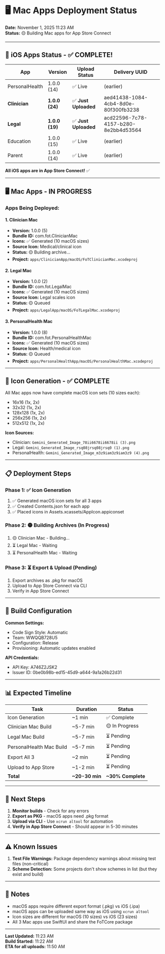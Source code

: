 # 🖥️  Mac Apps Deployment Status

**Date:** November 1, 2025 11:23 AM  
**Status:** 🟡 Building Mac apps for App Store Connect  

---

## 📱 iOS Apps Status - ✅ COMPLETE!

| App | Version | Upload Status | Delivery UUID |
|-----|---------|---------------|---------------|
| PersonalHealth | 1.0.0 (14) | ✅ Live | (earlier) |
| **Clinician** | **1.0.0 (24)** | ✅ **Just Uploaded** | aed41438-1084-4cb4-8d0e-80f300fb3238 |
| **Legal** | **1.0.0 (19)** | ✅ **Just Uploaded** | acd22596-7c78-4157-b280-8e2bb4d53564 |
| Education | 1.0.0 (15) | ✅ Live | (earlier) |
| Parent | 1.0.0 (14) | ✅ Live | (earlier) |

**All iOS apps are in App Store Connect!** ✅

---

## 🖥️  Mac Apps - IN PROGRESS

### Apps Being Deployed:

#### 1. Clinician Mac
- **Version:** 1.0.0 (5)
- **Bundle ID:** com.fot.ClinicianMac
- **Icons:** ✅ Generated (10 macOS sizes)
- **Source Icon:** Medical/clinical icon
- **Status:** 🟡 Building archive...
- **Project:** `apps/ClinicianApp/macOS/FoTClinicianMac.xcodeproj`

#### 2. Legal Mac
- **Version:** 1.0.0 (2)
- **Bundle ID:** com.fot.LegalMac
- **Icons:** ✅ Generated (10 macOS sizes)
- **Source Icon:** Legal scales icon
- **Status:** 🟡 Queued
- **Project:** `apps/LegalApp/macOS/FoTLegalMac.xcodeproj`

#### 3. PersonalHealth Mac
- **Version:** 1.0.0 (8)
- **Bundle ID:** com.fot.PersonalHealthMac
- **Icons:** ✅ Generated (10 macOS sizes)
- **Source Icon:** Health/medical icon
- **Status:** 🟡 Queued
- **Project:** `apps/PersonalHealthApp/macOS/PersonalHealthMac.xcodeproj`

---

## 🎨 Icon Generation - ✅ COMPLETE

All Mac apps now have complete macOS icon sets (10 sizes each):
- 16x16 (1x, 2x)
- 32x32 (1x, 2x)
- 128x128 (1x, 2x)
- 256x256 (1x, 2x)
- 512x512 (1x, 2x)

**Icon Sources:**
- Clinician: `Gemini_Generated_Image_78ii6678ii6678ii (3).png`
- Legal: `Gemini_Generated_Image_rsq08jrsq08jrsq0 (1).png`
- PersonalHealth: `Gemini_Generated_Image_m3z9iam3z9iam3z9 (4).png`

---

## 📋 Deployment Steps

### Phase 1: ✅ Icon Generation
1. ✅ Generated macOS icon sets for all 3 apps
2. ✅ Created Contents.json for each app
3. ✅ Placed icons in Assets.xcassets/AppIcon.appiconset

### Phase 2: 🟡 Building Archives (In Progress)
1. 🟡 Clinician Mac - Building...
2. ⏳ Legal Mac - Waiting
3. ⏳ PersonalHealth Mac - Waiting

### Phase 3: ⏳ Export & Upload (Pending)
1. Export archives as .pkg for macOS
2. Upload to App Store Connect via CLI
3. Verify in App Store Connect

---

## 🔧 Build Configuration

**Common Settings:**
- Code Sign Style: Automatic
- Team: WWQQB728U5
- Configuration: Release
- Provisioning: Automatic updates enabled

**API Credentials:**
- API Key: A746Z2JSK2
- Issuer ID: 0be0b98b-ed15-45d9-a644-9a1a26b22d31

---

## 📊 Expected Timeline

| Task | Duration | Status |
|------|----------|--------|
| Icon Generation | ~1 min | ✅ Complete |
| Clinician Mac Build | ~5-7 min | 🟡 In Progress |
| Legal Mac Build | ~5-7 min | ⏳ Pending |
| PersonalHealth Mac Build | ~5-7 min | ⏳ Pending |
| Export All 3 | ~2 min | ⏳ Pending |
| Upload to App Store | ~1-2 min | ⏳ Pending |
| **Total** | **~20-30 min** | **~30% Complete** |

---

## 🎯 Next Steps

1. **Monitor builds** - Check for any errors
2. **Export as PKG** - macOS apps need .pkg format
3. **Upload via CLI** - Use `xcrun altool` for automation
4. **Verify in App Store Connect** - Should appear in 5-30 minutes

---

## ⚠️  Known Issues

1. **Test File Warnings:** Package dependency warnings about missing test files (non-critical)
2. **Scheme Detection:** Some projects don't show schemes in list (but they exist and build)

---

## 📝 Notes

- macOS apps require different export format (.pkg) vs iOS (.ipa)
- macOS apps can be uploaded same way as iOS using `xcrun altool`
- Icon sizes are different for macOS (10 sizes) vs iOS (23 sizes)
- All 3 Mac apps use SwiftUI and share the FoTCore package

---

**Last Updated:** 11:23 AM  
**Build Started:** 11:22 AM  
**ETA for all uploads:** 11:50 AM

